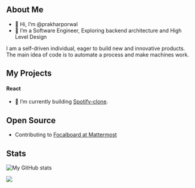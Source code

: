 ## About Me
- 👋 Hi, I’m @prakharporwal
- 👀 I’m a Software Engineer,
Exploring backend architecture and High Level Design

I am a self-driven individual, eager to build new and innovative products.
The main idea of code is to automate a process and make machines work.

## My Projects
#### React
- 🌱 I’m currently building [Spotify-clone](https://github.com/prakharporwal/spotify-clone).

## Open Source
- Contributing to [Focalboard at Mattermost](https://github.com/mattermost/focalboard)
<!-- 💞️ I’m looking to collaborate on--> 
<!-- 📫 Reach me on linkedin - [@porwalprakhar](https://linkedin.com/in/porwalprakhar) -->
<!-- 📫 Reach me on twitter - [@prakhartwt](https://twitter.com/prakhartwt) -->

<!---
prakharporwal/prakharporwal is a ✨ special ✨ repository because its `README.md` (this file) appears on your GitHub profile.
You can click the Preview link to take a look at your changes.
--->

## Stats
![My GitHub stats](https://github-readme-stats.vercel.app/api?username=prakharporwal&show_icons=true&theme=material-palenight)

<!-- [![My github activity graph](https://activity-graph.herokuapp.com/graph?username=prakharporwal&theme=material-palenight)](https://github.com/prakharporwal) -->

![](https://komarev.com/ghpvc/?username=prakharporwal&color=red)
